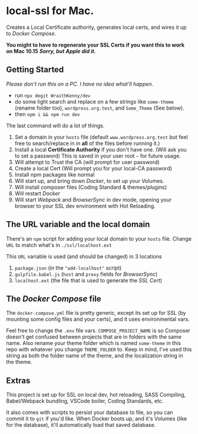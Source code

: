 # local-ssl for Mac.
Creates a Local Certificate authority, generates local certs, and wires it up to *Docker Compose*.

**You might to have to regenerate your SSL Certs if you want this to work on Mac 10.15** ***Sorry, but Apple did it.***

## Getting Started
*Please don't run this on a PC. I have no idea what'll happen.*

* run `npx degit WraithKenny/dev`
* do some light search and replace on a few strings like `some-theme` (rename folder too), `wordpress.org.test`, and `Some_Theme` (See below).
* then `npm i && npm run dev`

The last command will do a lot of things.
 1. Set a domain in your `hosts` file (default `www.wordpress.org.test` but feel free to search/replace in in **all** of the files before running it.)
 1. Install a local **Certificate Authority** if you don't have one. (Will ask you to set a password) This is saved in your user root `~` for future usage.
 1. Will attempt to Trust the CA (will prompt for user password)
 1. Create a local Cert (Will prompt you for your local-CA password)
 1. Install npm packages like normal
 1. Will start up, and bring down *Docker*, to set up your Volumes.
 1. Will install composer files (Coding Standard & themes/plugins)
 1. Will restart *Docker*
 1. Will start *Webpack* and *BrowserSync* in dev mode, opening your browser to your SSL dev environment with Hot Reloading.

## The URL variable and the local domain
There's an `npm` script for adding your local domain to your `hosts` file. Change `URL` to match what's in `./ssl/localhost.ext`

This `URL` variable is used (and should be changed) in 3 locations
 1. `package.json` (in the `"add-localhost"` script)
 1. `gulpfile.babel.js` (`host` and `proxy` fields for *BrowserSync*)
 1. `localhost.ext` (the file that is used to generate the *SSL Cert*)

## The *Docker Compose* file
The `docker-compose.yml` file is pretty generic, except its set up for SSL (by mounting some config files and your certs), and it uses environmental vars.

Feel free to change the `.env` file vars. `COMPOSE_PROJECT_NAME` is so Composer doesn't get confused between projects that are in folders with the same name. Also rename your theme folder which is named `some-theme` in this repo with whatever you change `THEME_FOLDER` to. Keep in mind, I've used this string as both the folder name of the theme, and the localization string in the theme.

## Extras
This project is set up for SSL on local dev, hot reloading, SASS Compiling, Babel/Webpack bundling, VSCode boiler, Coding Standards, etc.

It also comes with scripts to persist your database to file, so you can commit it to `git` if you'd like. When Docker boots up, and it's Volumes (like for the database), it'll automatically load that saved database.
